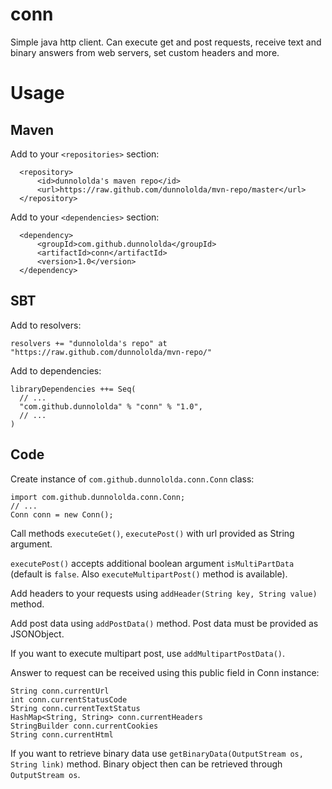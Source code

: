 conn
====

Simple java http client. Can execute get and post requests, receive text and binary answers from web servers, set custom headers and more.

Usage
=====

Maven
-----

Add to your `<repositories>` section:

      <repository>
          <id>dunnololda's maven repo</id>
          <url>https://raw.github.com/dunnololda/mvn-repo/master</url>
      </repository>
      
Add to your `<dependencies>` section:

      <dependency>
          <groupId>com.github.dunnololda</groupId>
          <artifactId>conn</artifactId>
          <version>1.0</version>
      </dependency>

SBT
---

Add to resolvers:

    resolvers += "dunnololda's repo" at "https://raw.github.com/dunnololda/mvn-repo/"
    
Add to dependencies:

    libraryDependencies ++= Seq(
      // ...
      "com.github.dunnololda" % "conn" % "1.0",
      // ...
    )

Code
----

Create instance of `com.github.dunnololda.conn.Conn` class:

    import com.github.dunnololda.conn.Conn;
    // ...
    Conn conn = new Conn();
    
Call methods `executeGet()`, `executePost()` with url provided as String argument.

`executePost()` accepts additional boolean argument `isMultiPartData` (default is `false`. Also `executeMultipartPost()` method is available).

Add headers to your requests using `addHeader(String key, String value)` method.

Add post data using `addPostData()` method. Post data must be provided as JSONObject.

If you want to execute multipart post, use `addMultipartPostData()`.

Answer to request can be received using this public field in Conn instance:

    String conn.currentUrl
    int conn.currentStatusCode
    String conn.currentTextStatus
    HashMap<String, String> conn.currentHeaders
    StringBuilder conn.currentCookies
    String conn.currentHtml
    
If you want to retrieve binary data use `getBinaryData(OutputStream os, String link)` method. Binary object then can be retrieved through `OutputStream os`.
